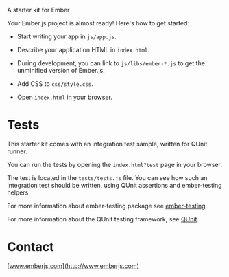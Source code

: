A starter kit for Ember

Your Ember.js project is almost ready! Here's how to get started:

- Start writing your app in `js/app.js`.

- Describe your application HTML in `index.html`.

- During development, you can link to `js/libs/ember-*.js` to get the
  unminified version of Ember.js.

- Add CSS to `css/style.css`.

- Open `index.html` in your browser.

Tests
=====

This starter kit comes with an integration test sample, written for QUnit runner. 

You can run the tests by opening the `index.html?test` page in your browser.

The test is located in the `tests/tests.js` file. You can see how such an 
integration test should be written, using QUnit assertions and ember-testing helpers.

For more information about ember-testing package see [ember-testing](http://emberjs.com/guides/testing/integration/).

For more information about the QUnit testing framework, see [QUnit](http://qunitjs.com/).

Contact
====

[www.emberjs.com](http://www.emberjs.com)

